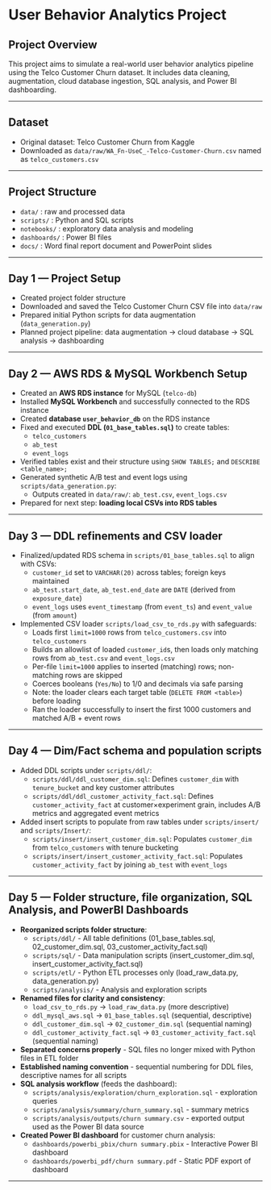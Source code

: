 # User Behavior Analytics Project

## Project Overview

This project aims to simulate a real-world user behavior analytics pipeline using the Telco Customer Churn dataset. It includes data cleaning, augmentation, cloud database ingestion, SQL analysis, and Power BI dashboarding.

---

## Dataset

- Original dataset: Telco Customer Churn from Kaggle  
- Downloaded as `data/raw/WA_Fn-UseC_-Telco-Customer-Churn.csv` named as `telco_customers.csv`

---

## Project Structure

- `data/` : raw and processed data  
- `scripts/` : Python and SQL scripts  
- `notebooks/` : exploratory data analysis and modeling  
- `dashboards/` : Power BI files
- `docs/` : Word final report document and PowerPoint slides

---

## Day 1 — Project Setup

- Created project folder structure
- Downloaded and saved the Telco Customer Churn CSV file into `data/raw`  
- Prepared initial Python scripts for data augmentation (`data_generation.py`)  
- Planned project pipeline: data augmentation → cloud database → SQL analysis → dashboarding

---

## Day 2 — AWS RDS & MySQL Workbench Setup

- Created an **AWS RDS instance** for MySQL (`telco-db`)  
- Installed **MySQL Workbench** and successfully connected to the RDS instance  
- Created **database `user_behavior_db`** on the RDS instance  
- Fixed and executed **DDL (`01_base_tables.sql`)** to create tables:  
  - `telco_customers`  
  - `ab_test`  
  - `event_logs`  
- Verified tables exist and their structure using `SHOW TABLES;` and `DESCRIBE <table_name>;`  
- Generated synthetic A/B test and event logs using `scripts/data_generation.py`:
  - Outputs created in `data/raw/`: `ab_test.csv`, `event_logs.csv`
- Prepared for next step: **loading local CSVs into RDS tables**

---

## Day 3 — DDL refinements and CSV loader

- Finalized/updated RDS schema in `scripts/01_base_tables.sql` to align with CSVs:
  - `customer_id` set to `VARCHAR(20)` across tables; foreign keys maintained
  - `ab_test.start_date`, `ab_test.end_date` are `DATE` (derived from `exposure_date`)
  - `event_logs` uses `event_timestamp` (from `event_ts`) and `event_value` (from `amount`)
- Implemented CSV loader `scripts/load_csv_to_rds.py` with safeguards:
  - Loads first `limit=1000` rows from `telco_customers.csv` into `telco_customers`
  - Builds an allowlist of loaded `customer_id`s, then loads only matching rows from `ab_test.csv` and `event_logs.csv`
  - Per-file `limit=1000` applies to inserted (matching) rows; non-matching rows are skipped
  - Coerces booleans (`Yes/No`) to 1/0 and decimals via safe parsing
  - Note: the loader clears each target table (`DELETE FROM <table>`) before loading
  - Ran the loader successfully to insert the first 1000 customers and matched A/B + event rows

---

## Day 4 — Dim/Fact schema and population scripts

- Added DDL scripts under `scripts/ddl/`:
  - `scripts/ddl/ddl_customer_dim.sql`: Defines `customer_dim` with `tenure_bucket` and key customer attributes
  - `scripts/ddl/ddl_customer_activity_fact.sql`: Defines `customer_activity_fact` at customer×experiment grain, includes A/B metrics and aggregated event metrics
- Added insert scripts to populate from raw tables under `scripts/insert/` and `scripts/Insert/`:
  - `scripts/insert/insert_customer_dim.sql`: Populates `customer_dim` from `telco_customers` with tenure bucketing
  - `scripts/insert/insert_customer_activity_fact.sql`: Populates `customer_activity_fact` by joining `ab_test` with `event_logs`

---

## Day 5 — Folder structure, file organization, SQL Analysis, and PowerBI Dashboards

- **Reorganized scripts folder structure**:
  - `scripts/ddl/` - All table definitions (01_base_tables.sql, 02_customer_dim.sql, 03_customer_activity_fact.sql)
  - `scripts/sql/` - Data manipulation scripts (insert_customer_dim.sql, insert_customer_activity_fact.sql)
  - `scripts/etl/` - Python ETL processes only (load_raw_data.py, data_generation.py)
  - `scripts/analysis/` - Analysis and exploration scripts
- **Renamed files for clarity and consistency**:
  - `load_csv_to_rds.py` → `load_raw_data.py` (more descriptive)
  - `ddl_mysql_aws.sql` → `01_base_tables.sql` (sequential, descriptive)
  - `ddl_customer_dim.sql` → `02_customer_dim.sql` (sequential naming)
  - `ddl_customer_activity_fact.sql` → `03_customer_activity_fact.sql` (sequential naming)
- **Separated concerns properly** - SQL files no longer mixed with Python files in ETL folder
- **Established naming convention** - sequential numbering for DDL files, descriptive names for all scripts
- **SQL analysis workflow** (feeds the dashboard):
  - `scripts/analysis/exploration/churn_exploration.sql` - exploration queries
  - `scripts/analysis/summary/churn_summary.sql` - summary metrics
  - `scripts/analysis/outputs/churn summary.csv` - exported output used as the Power BI data source
- **Created Power BI dashboard** for customer churn analysis:
  - `dashboards/powerbi_pbix/churn summary.pbix` - Interactive Power BI dashboard
  - `dashboards/powerbi_pdf/churn summary.pdf` - Static PDF export of dashboard

---
